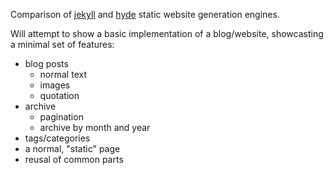 Comparison of [jekyll](http://github.com/mojombo/jekyll) and [hyde](http://github.com/lakshmivyas/hyde) static website generation engines.

Will attempt to show a basic implementation of a blog/website,
showcasting a minimal set of features:
- blog posts
  * normal text
  * images
  * quotation
- archive
  * pagination
  * archive by month and year
- tags/categories
- a normal, "static" page
- reusal of common parts


